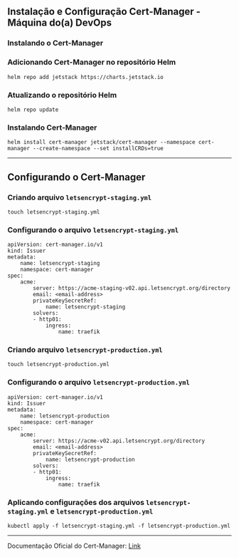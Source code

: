 ## **Instalação e Configuração Cert-Manager - Máquina do(a) DevOps**

### Instalando o Cert-Manager

### Adicionando Cert-Manager no repositório Helm

```shell
helm repo add jetstack https://charts.jetstack.io
```

### Atualizando o repositório Helm

```shell
helm repo update
```

### Instalando Cert-Manager

```shell
helm install cert-manager jetstack/cert-manager --namespace cert-manager --create-namespace --set installCRDs=true
```

---

## **Configurando o Cert-Manager**

### Criando arquivo `letsencrypt-staging.yml`

```shell
touch letsencrypt-staging.yml
```

### Configurando o arquivo `letsencrypt-staging.yml`

```shell
apiVersion: cert-manager.io/v1
kind: Issuer
metadata:
    name: letsencrypt-staging
    namespace: cert-manager
spec:
    acme:
        server: https://acme-staging-v02.api.letsencrypt.org/directory
        email: <email-address>
        privateKeySecretRef:
            name: letsencrypt-staging
        solvers:
        - http01:
            ingress:
                name: traefik
```

### Criando arquivo `letsencrypt-production.yml`

```shell
touch letsencrypt-production.yml
```

### Configurando o arquivo `letsencrypt-production.yml`

```shell
apiVersion: cert-manager.io/v1
kind: Issuer
metadata:
    name: letsencrypt-production
    namespace: cert-manager
spec:
    acme:
        server: https://acme-v02.api.letsencrypt.org/directory
        email: <email-address>
        privateKeySecretRef:
            name: letsencrypt-production
        solvers:
        - http01:
            ingress:
                name: traefik
```

### Aplicando configurações dos arquivos `letsencrypt-staging.yml` e `letsencrypt-production.yml`

```
kubectl apply -f letsencrypt-staging.yml -f letsencrypt-production.yml
```

---

Documentação Oficial do Cert-Manager: [Link](https://cert-manager.io/docs/)